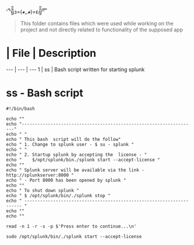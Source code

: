 ' ̿'\̵͇̿̿\з=(◕_◕)=ε/̵͇̿̿/'̿'̿ ̿

> This folder contains files which were used while working on the project and not directly 
related to functionality of the supposed app

# | File | Description
--- | --- | ---
1 | ss | Bash script written for starting splunk 

# ss - Bash script 

```
#!/bin/bash

echo ""
echo "-------------------------------------------------------------------"
echo " "
echo " This bash  script will do the follow"
echo " 1. Change to splunk user - $ su - splunk "
echo " "
echo " 2. Startup splunk by accepting the  license - "
echo "    $/opt/splunk/bin./splunk start --accept-license "
echo ""
echo " Splunk server will be available via the link - http://splunkserver:8000 "                                                                     
echo " - Port 8000 has been opened by splunk "
echo ""
echo " To shut down splunk "
echo " $ /opt/splunk/bin/./splunk stop "
echo " --------------------------------------------------------------------- "                                                                       
echo ""
echo ""

read -n 1 -r -s -p $'Press enter to continue...\n'

sudo /opt/splunk/bin/./splunk start --accept-license


```


